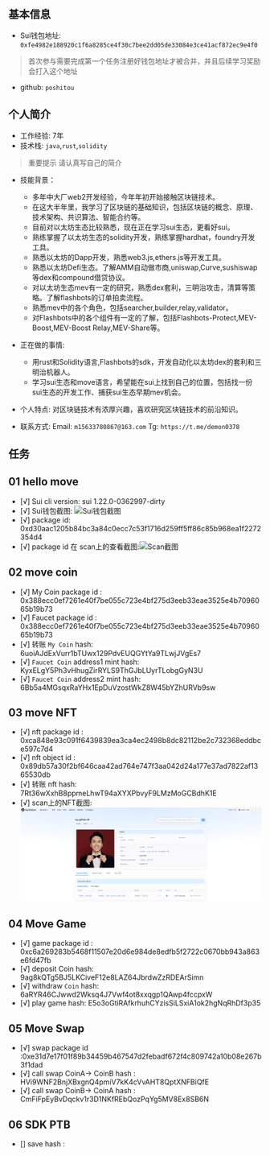 ## 基本信息
- Sui钱包地址: `0xfe4982e188920c1f6a8285ce4f30c7bee2dd05de33084e3ce41acf872ec9e4f0`
> 首次参与需要完成第一个任务注册好钱包地址才被合并，并且后续学习奖励会打入这个地址
- github: `poshitou`

## 个人简介
- 工作经验: 7年
- 技术栈: `java`,`rust`,`solidity`
> 重要提示 请认真写自己的简介

- 技能背景：
  - 多年中大厂web2开发经验，今年年初开始接触区块链技术。
  - 在这大半年里，我学习了区块链的基础知识，包括区块链的概念、原理、技术架构、共识算法、智能合约等。
  - 目前对以太坊生态比较熟悉，现在正在学习sui生态，更看好sui。
  - 熟练掌握了以太坊生态的solidity开发，熟练掌握hardhat，foundry开发工具。
  - 熟悉以太坊的Dapp开发，熟悉web3.js,ethers.js等开发工具。
  - 熟悉以太坊Defi生态。了解AMM自动做市商,uniswap,Curve,sushiswap等dex和compound借贷协议。
  - 对以太坊生态mev有一定的研究，熟悉dex套利，三明治攻击，清算等策略。了解flashbots的订单拍卖流程。
  - 熟悉mev中的各个角色，包括searcher,builder,relay,validator。
  - 对Flashbots中的各个组件有一定的了解，包括Flashbots-Protect,MEV-Boost,MEV-Boost Relay,MEV-Share等。


- 正在做的事情:
   - 用rust和Solidity语言,Flashbots的sdk，开发自动化以太坊dex的套利和三明治机器人。
   - 学习sui生态和move语言，希望能在sui上找到自己的位置，包括找一份sui生态的开发工作、捕获sui生态早期mev机会。


- 个人特点: 对区块链技术有浓厚兴趣，喜欢研究区块链技术的前沿知识。


- 联系方式: Email: `m15633780867@163.com` Tg: `https://t.me/demon0378`

## 任务

##   01 hello move  
- [√] Sui cli version: sui 1.22.0-0362997-dirty
- [√] Sui钱包截图: ![Sui钱包截图](./images/img.png)
- [√] package id: 0xd30aac1205b84bc3a84c0ecc7c53f1716d259ff5ff86c85b968ea1f2272354d4
- [√] package id 在 scan上的查看截图:![Scan截图](./images/img_1.png)

##   02 move coin
- [√] My Coin package id : 0x388ecc0ef7261e40f7be055c723e4bf275d3eeb33eae3525e4b7096065b19b73
- [√] Faucet package id : 0x388ecc0ef7261e40f7be055c723e4bf275d3eeb33eae3525e4b7096065b19b73
- [√] 转账 `My Coin` hash: 6uoiAJdExVurr1bTUwx129PdvEUQGYtYa9TLwjJVgEs7
- [√] `Faucet Coin` address1 mint hash: KyxELgY5Ph3vHhugZirRYLS9ThGJbLUyrTLobgGyN3U
- [√] `Faucet Coin` address2 mint hash: 6Bb5a4MGsqxRaYHx1EpDuVzostWkZ8W45bYZhURVb9sw

##   03 move NFT
- [√] nft package id : 0xca848e93c091f6439839ea3ca4ec2498b8dc82112be2c732368eddbce597c7d4
- [√] nft object id : 0x89db57a30f2bf646caa42ad764e747f3aa042d24a177e37ad7822af1365530db
- [√] 转账 nft  hash: 7Rt36wXxhB8ppmeLhwT94aXYXPbvyF9LMzMoGCBdhK1E
- [√] scan上的NFT截图:![Scan截图](./images/github_img.png)

##   04 Move Game
- [√] game package id : 0xc6a269283b5468f11507e20d6e984de8edfb5f2722c0670bb943a863e6fd47fb
- [√] deposit Coin hash: 9ag8kQTg5BJ5LKCiveF12e8LAZ64JbrdwZzRDEArSimn
- [√] withdraw `Coin` hash: 6aRYR46CJwwd2Wksq4J7Vwf4ot8xxqgp1QAwp4fccpxW
- [√] play game hash: E5o3oGtiRAfkrhuhCYzisSiLSxiA1ok2hgNqRhDf3p35

##   05 Move Swap
- [√] swap package id :0xe31d7e17f01f89b34459b467547d2febadf672f4c809742a10b08e267b3f1dad
- [√] call swap CoinA-> CoinB  hash : HVi9WNF2BnjXBxgnQ4pmiV7kK4cVvAHT8QptXNFBiQfE
- [√] call swap CoinB-> CoinA  hash : CmFiFpEyBvDqckv1r3D1NKfREbQozPqYg5MV8Ex8SB6N

##   06 SDK PTB
- [] save hash :
